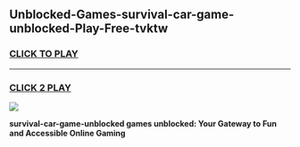 
## Unblocked-Games-survival-car-game-unblocked-Play-Free-tvktw
<h3>
<a href="https://premium76.site?title=survival-car-game-unblocked&ref=21A">CLICK TO PLAY</a></h3>
<hr>

<h3>
<a href="https://premium76.site?title=survival-car-game-unblocked&ref=21A">CLICK 2 PLAY</a>
  
</h3>

<a href="https://premium76.site?title=survival-car-game-unblocked&ref=21A"><img src="https://clearcache.store/games.png"></a>


**survival-car-game-unblocked games unblocked: Your Gateway to Fun and Accessible Online Gaming**
